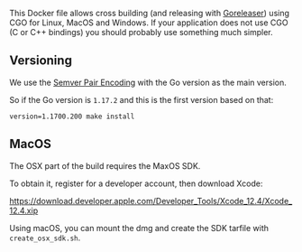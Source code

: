 This Docker file allows cross building (and releasing with [Goreleaser](https://github.com/goreleaser/goreleaser)) using CGO for Linux, MacOS and Windows. If your application does not use CGO (C or C++ bindings) you should probably use something much simpler.

## Versioning

We use the [Semver Pair Encoding](https://github.com/bep/semverpair) with the Go version as the main version.


So if the Go version is `1.17.2` and this is the first version based on that:

```bwiash
version=1.1700.200 make install
```

## MacOS

The OSX part of the build requires the MaxOS SDK.

To obtain it, register for a developer account, then download Xcode:

https://download.developer.apple.com/Developer_Tools/Xcode_12.4/Xcode_12.4.xip


Using macOS, you can mount the dmg and create the SDK tarfile with `create_osx_sdk.sh`.
